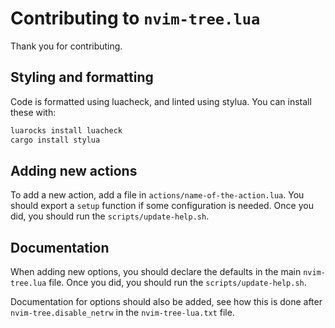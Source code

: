 # Contributing to `nvim-tree.lua`

Thank you for contributing.

## Styling and formatting

Code is formatted using luacheck, and linted using stylua.
You can install these with:

```bash
luarocks install luacheck
cargo install stylua
```

## Adding new actions

To add a new action, add a file in `actions/name-of-the-action.lua`. You should export a `setup` function if some configuration is needed.
Once you did, you should run the `scripts/update-help.sh`.

## Documentation

When adding new options, you should declare the defaults in the main `nvim-tree.lua` file.
Once you did, you should run the `scripts/update-help.sh`.

Documentation for options should also be added, see how this is done after `nvim-tree.disable_netrw` in the `nvim-tree-lua.txt` file.

